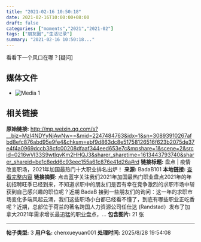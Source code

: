 ```yaml
---
title: "2021-02-16 10:50:18"
date: 2021-02-16T10:00:00+08:00
draft: false
categories: ["moments","2021","2021-02"]
tags: ["朋友圈","生活记录"]
summary: "2021-02-16 10:50:18..."
---
```


看看下一个风口在哪？[疑问]

## 媒体文件

- ![Media 1](/Moments/photos/2021-02-16/202102161050180.jpg)

## 相关链接

**原始链接:** http://mp.weixin.qq.com/s?__biz=MzI4NDYyNjAwNw==&mid=2247484763&idx=1&sn=30893910267afbd8efc876abd95e9fe4&chksm=ebf9d863dc8e51758126516f623b2075de37e4f4a0969dccb38cfc00208dfaaf344eed653e7c&mpshare=1&scene=2&srcid=0216wVI33S9wtIqvKm2HHQJ3&sharer_sharetime=1613443793740&sharer_shareid=be1c8edd6c93eec155a61c876e41d26a#rd
**链接标题:** 盘点 | 疫情改变职场，2021年加国最热门十大职业排名出炉！
**来源:** BadaB101
**本地链接:** [查看完整内容](/link_content/2021/02/2021-02-16/link_content/)
**链接摘要:** 点击蓝字关注我们2021年加国最热门职业盘点2021年的年初招聘旺季已经到来，不知道求职中的朋友们是否有幸在竞争激烈的求职市场中斩获到自己感兴趣的职位呢？近期 BadaB 接到一些朋友们的询问：这一年的求职市场变化多端风起云涌，我们这些职场小白都已经看不懂了，到底有哪些职业正吃香呢？近期，总部位于荷兰的著名跨国人力资源公司任仕达 (Randstad）发布了加拿大2021年需求增长最迅猛的职业盘点，...
**包含图片:** 21 张

---

**帖子类型:** 3
**用户名:** chenxueyuan001
**处理时间:** 2025/8/28 19:54:08